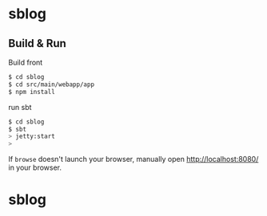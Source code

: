 # sblog #

## Build & Run ##
Build front
```sh
$ cd sblog
$ cd src/main/webapp/app
$ npm install
```
run sbt
```sh
$ cd sblog
$ sbt
> jetty:start
>
```

If `browse` doesn't launch your browser, manually open [http://localhost:8080/](http://localhost:8080/) in your browser.
# sblog
